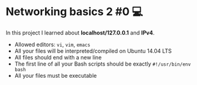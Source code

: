 # Networking basics 2 #0 :computer:

In this project I learned about **localhost/127.0.0.1** and **IPv4**.

* Allowed editors: ```vi```, ```vim```, ```emacs```
* All your files will be interpreted/compiled on Ubuntu 14.04 LTS
* All files should end with a new line
* The first line of all your Bash scripts should be exactly ```#!/usr/bin/env bash```
* All your files must be executable

